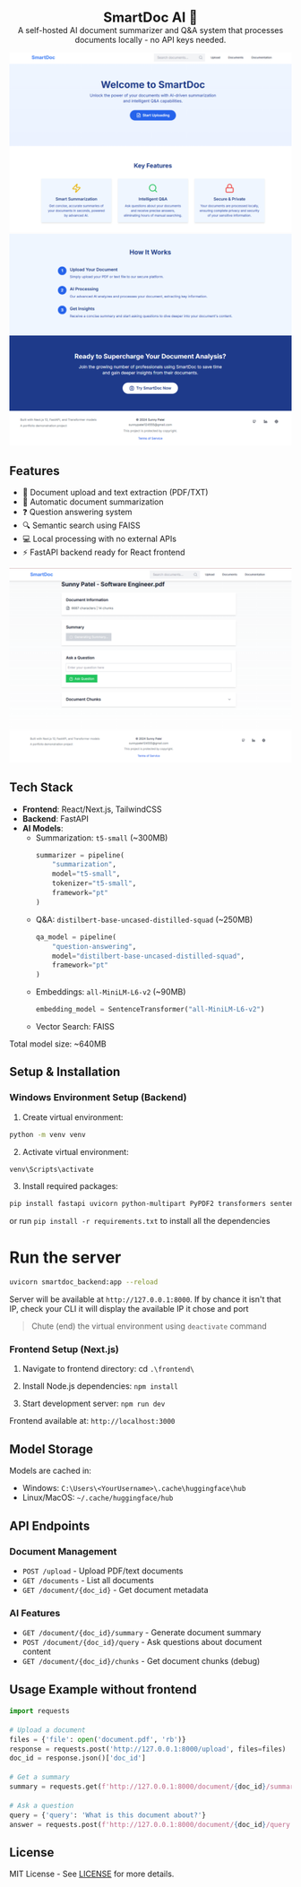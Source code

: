 <div align="center">
    <strong style="font-size: 24px;">SmartDoc AI 🤖</strong>
    <br>
    A self-hosted AI document summarizer and Q&A system that processes documents locally - no API keys needed.
</div>

![SmartDoc AI Demo](demo_pics/SmartDocLanding_1.png)
![SmartDoc AI Demo](demo_pics/SmartDocLanding_2.png)


## Features

- 🔎 Document upload and text extraction (PDF/TXT) 
- 📝 Automatic document summarization
- ❓ Question answering system
- 🔍 Semantic search using FAISS
- 💻 Local processing with no external APIs
- ⚡ FastAPI backend ready for React frontend

![Upload Demo](demo_pics/UploadPDF.png)
## Tech Stack

- **Frontend**: React/Next.js, TailwindCSS
- **Backend**: FastAPI
- **AI Models**:
  - Summarization: `t5-small` (~300MB)
    ```python
    summarizer = pipeline(
        "summarization",
        model="t5-small",
        tokenizer="t5-small",
        framework="pt"
    )
    ```
  - Q&A: `distilbert-base-uncased-distilled-squad` (~250MB)
    ```python
    qa_model = pipeline(
        "question-answering", 
        model="distilbert-base-uncased-distilled-squad",
        framework="pt"
    )
    ```
  - Embeddings: `all-MiniLM-L6-v2` (~90MB)
    ```python
    embedding_model = SentenceTransformer("all-MiniLM-L6-v2")
    ```
  - Vector Search: FAISS

Total model size: ~640MB


## Setup & Installation
### Windows Environment Setup (Backend)
1. Create virtual environment:
```bash
python -m venv venv
```

2. Activate virtual environment:
```bash
venv\Scripts\activate
```

3. Install required packages:
```bash
pip install fastapi uvicorn python-multipart PyPDF2 transformers sentence-transformers faiss-cpu torch numpy
```
or run `pip install -r requirements.txt` to install all the dependencies

# Run the server
```bash
uvicorn smartdoc_backend:app --reload
```
Server will be available at `http://127.0.0.1:8000`. If by chance it isn't that IP, check your CLI it will display the available IP it chose and port

> Chute (end) the virtual environment using `deactivate` command 

### Frontend Setup (Next.js)
1. Navigate to frontend directory:
cd `.\frontend\`

2. Install Node.js dependencies:
`npm install`

3. Start development server:
`npm run dev`

Frontend available at: `http://localhost:3000`

## Model Storage

Models are cached in:
- Windows: `C:\Users\<YourUsername>\.cache\huggingface\hub`
- Linux/MacOS: `~/.cache/huggingface/hub`

## API Endpoints
### Document Management

- `POST /upload` - Upload PDF/text documents
- `GET /documents` - List all documents
- `GET /document/{doc_id}` - Get document metadata

### AI Features

- `GET /document/{doc_id}/summary` - Generate document summary
- `POST /document/{doc_id}/query` - Ask questions about document content
- `GET /document/{doc_id}/chunks` - Get document chunks (debug)

## Usage Example without frontend

```python
import requests

# Upload a document
files = {'file': open('document.pdf', 'rb')}
response = requests.post('http://127.0.0.1:8000/upload', files=files)
doc_id = response.json()['doc_id']

# Get a summary
summary = requests.get(f'http://127.0.0.1:8000/document/{doc_id}/summary')

# Ask a question
query = {'query': 'What is this document about?'}
answer = requests.post(f'http://127.0.0.1:8000/document/{doc_id}/query', json=query)
```

## License
MIT License - See [LICENSE](LICENSE) for more details.
